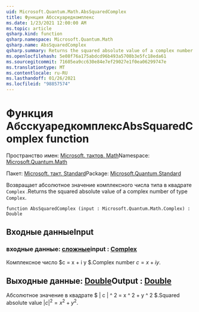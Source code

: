 ```yaml
---
uid: Microsoft.Quantum.Math.AbsSquaredComplex
title: Функция Абсскуаредкомплекс
ms.date: 1/23/2021 12:00:00 AM
ms.topic: article
qsharp.kind: function
qsharp.namespace: Microsoft.Quantum.Math
qsharp.name: AbsSquaredComplex
qsharp.summary: Returns the squared absolute value of a complex number of type `Complex`.
ms.openlocfilehash: 5e08f76a175abdcd96b493a5708b3e5fc18eda61
ms.sourcegitcommit: 71605ea9cc630e84e7ef29027e1f0ea06299747e
ms.translationtype: MT
ms.contentlocale: ru-RU
ms.lasthandoff: 01/26/2021
ms.locfileid: "98857574"
---
```

# <a name="abssquaredcomplex-function"></a><span data-ttu-id="36541-102">Функция Абсскуаредкомплекс</span><span class="sxs-lookup"><span data-stu-id="36541-102">AbsSquaredComplex function</span></span>

<span data-ttu-id="36541-103">Пространство имен: [Microsoft. тактов. Math](xref:Microsoft.Quantum.Math)</span><span class="sxs-lookup"><span data-stu-id="36541-103">Namespace: [Microsoft.Quantum.Math](xref:Microsoft.Quantum.Math)</span></span>

<span data-ttu-id="36541-104">Пакет: [Microsoft. такт. Standard](https://nuget.org/packages/Microsoft.Quantum.Standard)</span><span class="sxs-lookup"><span data-stu-id="36541-104">Package: [Microsoft.Quantum.Standard](https://nuget.org/packages/Microsoft.Quantum.Standard)</span></span>


<span data-ttu-id="36541-105">Возвращает абсолютное значение комплексного числа типа в квадрате `Complex` .</span><span class="sxs-lookup"><span data-stu-id="36541-105">Returns the squared absolute value of a complex number of type `Complex`.</span></span>

```qsharp
function AbsSquaredComplex (input : Microsoft.Quantum.Math.Complex) : Double
```


## <a name="input"></a><span data-ttu-id="36541-106">Входные данные</span><span class="sxs-lookup"><span data-stu-id="36541-106">Input</span></span>

### <a name="input--complex"></a><span data-ttu-id="36541-107">входные данные: [сложные](xref:Microsoft.Quantum.Math.Complex)</span><span class="sxs-lookup"><span data-stu-id="36541-107">input : [Complex](xref:Microsoft.Quantum.Math.Complex)</span></span>

<span data-ttu-id="36541-108">Комплексное число $c = x + i y $.</span><span class="sxs-lookup"><span data-stu-id="36541-108">Complex number $c = x + i y$.</span></span>



## <a name="output--double"></a><span data-ttu-id="36541-109">Выходные данные: [Double](xref:microsoft.quantum.lang-ref.double)</span><span class="sxs-lookup"><span data-stu-id="36541-109">Output : [Double](xref:microsoft.quantum.lang-ref.double)</span></span>

<span data-ttu-id="36541-110">Абсолютное значение в квадрате $ | c | ^ 2 = x ^ 2 + y ^ 2 $.</span><span class="sxs-lookup"><span data-stu-id="36541-110">Squared absolute value $|c|^2 = x^2 + y^2$.</span></span>